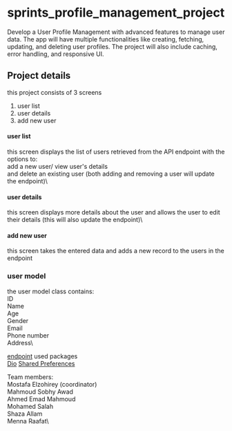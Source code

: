 # sprints_profile_management_project

Develop a User Profile Management with advanced features to manage user data.
The app will have multiple functionalities like creating, fetching, updating, and deleting user profiles.
The project will also include caching, error handling, and responsive UI.

## Project details
this project consists of 3 screens
1. user list
2. user details
3. add new user

#### user list
this screen displays the list of users retrieved from the API endpoint with the options to:\
add a new user/
view user's details\
and delete an existing user (both adding and removing a user will update the endpoint)\

#### user details
this screen displays more details about the user and allows the user to edit their details (this will also update the endpoint)\

#### add new user
this screen takes the entered data and adds a new record to the users in the endpoint

### user model 
the user model class contains:\
ID\
Name\
Age\
Gender\
Email\
Phone number\
Address\

[endpoint](https://usersapi-production-4ffe.up.railway.app/docs#/)
used packages\
[Dio](https://pub.dev/packages/dio)
[Shared Preferences](https://pub.dev/packages/shared_preferences)

Team members:\
Mostafa Elzohirey (coordinator)\
Mahmoud Sobhy Awad\
Ahmed Emad Mahmoud\
Mohamed Salah\
Shaza Allam\
Menna Raafat\